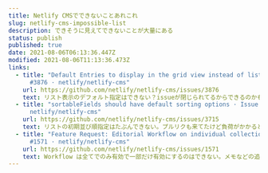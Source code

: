 ```yaml
---
title: Netlify CMSでできないことあれこれ
slug: netlify-cms-impossible-list
description: できそうに見えてできないことが大量にある
status: publish
published: true
date: 2021-08-06T06:13:36.447Z
modified: 2021-08-06T11:13:36.473Z
links:
  - title: "Default Entries to display in the grid view instead of list · Issue
      #3876 · netlify/netlify-cms"
    url: https://github.com/netlify/netlify-cms/issues/3876
    text: リスト表示のデフォルト指定はできない？issueが閉じられてるからできるのかも
  - title: "sortableFields should have default sorting options · Issue #3715 ·
      netlify/netlify-cms"
    url: https://github.com/netlify/netlify-cms/issues/3715
    text: リストの初期並び順指定はたぶんできない。プルリクも来てたけど負荷がかかるとの理由でreject
  - title: "Feature Request: Editorial Workflow on individual collections · Issue
      #1571 · netlify/netlify-cms"
    url: https://github.com/netlify/netlify-cms/issues/1571
    text: Workflow は全てでのみ有効で一部だけ有効にするのはできない。メモなどの追加でプルリクが来るのはかなりウザい。。
---
```

